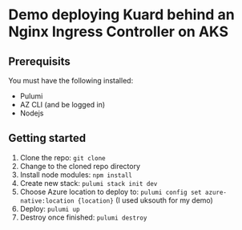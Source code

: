 # Demo deploying Kuard behind an Nginx Ingress Controller on AKS

## Prerequisits

You must have the following installed:

- Pulumi
- AZ CLI (and be logged in)
- Nodejs

## Getting started

1. Clone the repo: `git clone `
1. Change to the cloned repo directory
1. Install node modules: `npm install`
1. Create new stack: `pulumi stack init dev`
1. Choose Azure location to deploy to: `pulumi config set azure-native:location {location}` (I used uksouth for my demo)
1. Deploy: `pulumi up`
1. Destroy once finished: `pulumi destroy`
